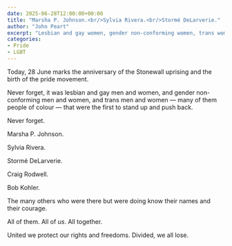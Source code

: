 ```yaml
---
date: 2025-06-28T12:00:00+00:00
title: "Marsha P. Johnson.<br/>Sylvia Rivera.<br/>Stormé DeLarverie."
author: "John Peart"
excerpt: "Lesbian and gay women, gender non-conforming women, trans women, and men all stood together from the start."
categories:
- Pride
- LGBT
---
```


Today, 28 June marks the anniversary of the Stonewall uprising and the birth of the pride movement.

Never forget, it was lesbian and gay men and women, and gender non-conforming men and women, and trans men and women — many of them people of colour — that were the first to stand up and push back.

Never forget.

Marsha P. Johnson.

Sylvia Rivera.

Stormé DeLarverie.

Craig Rodwell.

Bob Kohler.

The many others who were there but were doing know their names and their courage.

All of them. All of *us*. All together.

United we protect our rights and freedoms. Divided, we all lose.